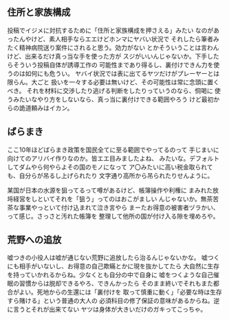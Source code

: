 ﻿## 住所と家族構成

投稿でイジメに対抗するために「住所と家族構成を押さえる」みたい
なのがあったんやけど、素人相手ならエエけどホンマにヤバい状況で
それしたら筆者みたく精神病院送り案件にされると思う。効力がない
とかそういうことは言わんけど、出来るだけ真っ当な手を使った方が
スジがいいんじゃないか。下手したらそういう投稿自体が誘導工作の
可能性まであり得るし、裏付けできん力を使うのは如何にも危うい。
ヤバイ状況では表に出てるヤツだけがプレーヤーとは限らん。大ごと
扱いを一々する必要は無いけど、その可能性は常に念頭に置くべき。
それを材料に交渉したり逃げる判断をしたりっていうのなら、恫喝に
使うみたいなやり方をしないなら、真っ当に裏付けできる範囲やろう
けど最初からの詭道頼みはイカン。


## ばらまき

ここ10年ほどばらまき政策を国民全てに至る範囲でやってるのって
手じまいに向けてのアリバイ作りなのか。皆エエ目みましたよね、
みたいな。デフォルトしてダムやら何やらよその国のモノになって
ア〇みたいに高い税金取られても、自分らが吊るし上げられたり
文字通り高所から吊られたりせんように。

某国が日本の水源を狙ってるって噂があるけど、帳簿操作や利権に
まみれた放埓経営をしといてそれを「狙う」ってのはおこがましい
んじゃないか。無茶苦茶な事業やっといて付け込まれて泣き言やら
まーたお得意の被害者ヅラかい、って感じ。さっさと汚れた帳簿を
整理して他所の国が付け入る隙を埋めろや。


## 荒野への追放

嘘つきの小役人は嘘が通じない荒野に追放したら治るんじゃないかな。
嘘つくにも相手がいないし、お得意の自己欺瞞とかに現を抜かしてたら
大自然に生存を持っていかれるからね。少なくとも自分の中で自身に
嘘をつくような自己催眠の習慣からは脱却できるやろ、できんかったら
そのまま終いでそれもまた都合がよい。死地からの生還には「裏付けを
取って慎重に動く」「必要な時は生存すら賭ける」という普通の大人の
必須科目の修了保証の意味があるからね。逆に言うとそれが出来てない
ヤツは身体が大きいだけのガキってこっちゃ。
